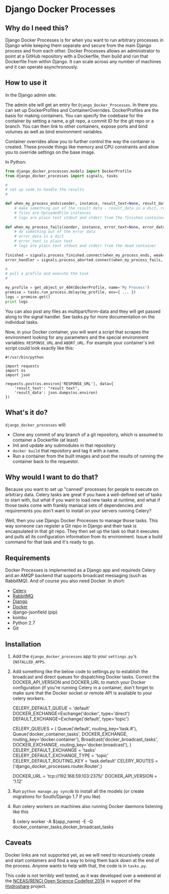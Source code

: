 # Django Docker Processes 

## Why do I need this?

Django Docker Processes is for when you want to run arbitrary processes in Django while keeping them separate and secure from the main Django process and from each other. Docker Processes allows an administrator to point at a GitHub repository with a Dockerfile, then build and run that Dockerfile from within Django.  It can scale across any number of machines and it can operate asynchronously.  

## How to use it

In the Django admin site:

The admin site will get an entry for `Django_Docker_Processes`.  In there you can set up DockerProfiles and ContainerOverrides.  DockerProfiles are the basis for making containers.  You can specify the codebase for the container by setting a name, a git repo, a commit ID for the git repo or a branch.  You can then link to other containers, expose ports and bind volumes as well as bind environment variables.  

Container overrides allow you to further control the way the container is created.  These provide things like memory and CPU constraints and allow you to override settings on the base image.  

In Python:

```python
from django_docker_processes.models import DockerProfile
from django_docker_processes import signals, tasks

#
# set up code to handle the results
#

def when_my_process_ends(sender, instance, result_text=None, result_data=None, files, logs):
    # make something out of the result data - result_data is a dict, result_text is plaintext
    # files are UploadedFile instances
    # logs are plain text stdout and stderr from the finished container
    
def when_my_process_fails(sender, instance, error_text=None, error_data=None, logs):
    # do something out of the error data
    # error_data is a dict
    # error_text is plain text
    # logs are plain text stdout and stderr from the dead container
    
finished = signals.process_finished.connect(when_my_process_ends, weak=False)
error_handler = signals.process_aborted.connect(when_my_process_fails, weak=False)

#
# pull a profile and execute the task
# 

my_profile = get_object_or_404(DockerProfile, name='My Process')
promise = tasks.run_process.delay(my_profile, env={ ... })
logs = promise.get()
print logs
```

You can also post any files as multipart/form-data and they will get passed along to the signal handler.  See tasks.py for more documentation on the individual tasks.

Now, in your Docker container, you will want a script that scrapes the environment looking for any parameters and the special environment variables: `RESPONSE_URL` and `ABORT_URL`.  For example your container's init script could look exactly like this:

    #!/usr/bin/python
    
    import requests
    import os
    import json
    
    requests.post(os.environ['RESPONSE_URL'], data={ 
        'result_text': "result text",
        'result_data': json.dumps(os.environ)
    })
    


## What's it do?

`django_docker_processes` will:

* Clone any commit of any branch of a git repository, which is assumed to container a Dockerfile (at least)
* Init and update any submodules in that repository
* `docker build` that repository and tag it with a name.
* Run a container from the built images and post the results of running the container back to the requestor.

## Why would I want to do that?

Because you want to set up "canned" processes for people to execute on arbitrary data. Celery tasks are great if you have a well-defined set of tasks to start with, but what if you want to load new tasks at runtime, and what if those tasks come with frankly maniacal sets of dependencies and requirements you don't want to install on your servers running Celery?  

Well, then you use Django Docker Processes to manage those tasks.  This way someone can register a Git repo in Django and their task is encapsulated in that git repo.  They then set up the task so that it executes and pulls all its configuration information from its environment.  Issue a build command for that task and it's ready to go.  

## Requirements

Docker Processes is implemented as a Django app and requireds Celery and an AMQP backend that supports broadcast messaging (such as RabbitMQ). And of course you also need Docker. In short:

* [Celery](http://www.celeryproject.org)
* [RabbitMQ](http://www.rabbitmq.com)
* [Django](http://www.djangoproject.com)
* [Docker](http://www.docker.io)
* django-jsonfield (pip)
* kombu
* Python 2.7
* Git

## Installation

1) Add the `django_docker_processes` app to your `settings.py`'s `INSTALLED_APPS`.  

2) Add something like the below code to settings.py to establish the broadcast and direct queues for dispatching Docker tasks.  Correct the DOCKER_API_VERSION and DOCKER_URL to match your Docker configuration (if you're running Celery in a container, don't forget to make sure that the Docker socket or remote API is available to your celery workers.

    CELERY_DEFAULT_QUEUE = 'default'
    DOCKER_EXCHANGE=Exchange('docker', type='direct')
    DEFAULT_EXCHANGE=Exchange('default', type='topic')
    
    CELERY_QUEUES = (
        Queue('default', routing_key='task.#'),
        Queue('docker_container_tasks', DOCKER_EXCHANGE, routing_key='docker.container'),
        Broadcast('docker_broadcast_tasks', DOCKER_EXCHANGE, routing_key='docker.broadcast'),
    )
    CELERY_DEFAULT_EXCHANGE = 'tasks'
    CELERY_DEFAULT_EXCHANGE_TYPE = 'topic'
    CELERY_DEFAULT_ROUTING_KEY = 'task.default'
    CELERY_ROUTES = ('django_docker_processes.router.Router',)
    
    DOCKER_URL = 'tcp://192.168.59.103:2375/'
    DOCKER_API_VERSION = '1.12'

3) Run `python manage.py syncdb` to install all the models (or create migrations for South/Django 1.7 if you like)

4) Run celery workers on machines also running Docker daemons listening like this

    $ celery worker -A $(app_name) -E -Q docker_container_tasks,docker_broadcast_tasks

## Caveats

Docker links are not supported yet, as we will need to recursively create and start containers and find a way to bring them back down at the end of the process.  Anyone wants to help with that, the code is in `tasks.py`.  

This code is not terribly well tested, as it was developed over a weekend at the [NCEAS/RENCI Open Science Codefest 2014](http://nceas.github.io/open-science-codefest/) in support of the [Hydroshare](https://github.com/hydroshare) project.  
